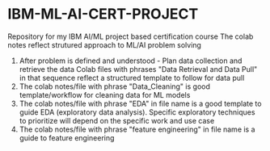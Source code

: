 # IBM-ML-AI-CERT-PROJECT
Repository for my IBM AI/ML project based certification course
The colab notes reflect strutured approach to ML/AI problem solving
  1. After problem is defined and understood - Plan data collection and retrieve the data Colab files with phrases "Data Retrieval and Data Pull" in that sequence reflect a structured template to follow for data pull
  2. The colab notes/file with phrase "Data_Cleaning" is good template/workflow for cleaning data for ML models
  3. The colab notes/file with phrase "EDA" in file name is a good template to guide EDA (exploratory data analysis). Specific exploratory techniques to prioritize will depend on the specific work and use case
  4. The colab notes/file with phrase "feature engineering" in file name is a guide to feature engineering
     
